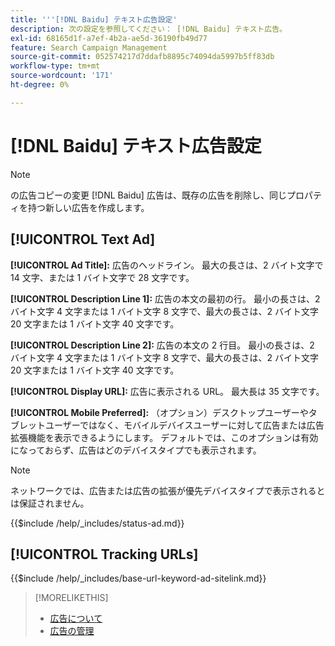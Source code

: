 ```yaml
---
title: '''[!DNL Baidu] テキスト広告設定'
description: 次の設定を参照してください： [!DNL Baidu] テキスト広告。
exl-id: 68165d1f-a7ef-4b2a-ae5d-36190fb49d77
feature: Search Campaign Management
source-git-commit: 052574217d7ddafb8895c74094da5997b5ff83db
workflow-type: tm+mt
source-wordcount: '171'
ht-degree: 0%

---
```


# [!DNL Baidu] テキスト広告設定

>[!NOTE]
>
>の広告コピーの変更 [!DNL Baidu] 広告は、既存の広告を削除し、同じプロパティを持つ新しい広告を作成します。

## [!UICONTROL Text Ad]

**[!UICONTROL Ad Title]:** 広告のヘッドライン。 最大の長さは、2 バイト文字で 14 文字、または 1 バイト文字で 28 文字です。

**[!UICONTROL Description Line 1]:** 広告の本文の最初の行。 最小の長さは、2 バイト文字 4 文字または 1 バイト文字 8 文字で、最大の長さは、2 バイト文字 20 文字または 1 バイト文字 40 文字です。

**[!UICONTROL Description Line 2]:** 広告の本文の 2 行目。 最小の長さは、2 バイト文字 4 文字または 1 バイト文字 8 文字で、最大の長さは、2 バイト文字 20 文字または 1 バイト文字 40 文字です。

**[!UICONTROL Display URL]:** 広告に表示される URL。 最大長は 35 文字です。

**[!UICONTROL Mobile Preferred]:** （オプション）デスクトップユーザーやタブレットユーザーではなく、モバイルデバイスユーザーに対して広告または広告拡張機能を表示できるようにします。 デフォルトでは、このオプションは有効になっておらず、広告はどのデバイスタイプでも表示されます。

>[!NOTE]
>
>ネットワークでは、広告または広告の拡張が優先デバイスタイプで表示されるとは保証されません。

<!-- **[!UICONTROL Status]:** -->

{{$include /help/_includes/status-ad.md}}

## [!UICONTROL Tracking URLs]

<!-- **[!UICONTROL Base URl]:** -->

{{$include /help/_includes/base-url-keyword-ad-sitelink.md}}

>[!MORELIKETHIS]
>
>* [広告について](ad-about.md)
>* [広告の管理](ad-manage.md)
